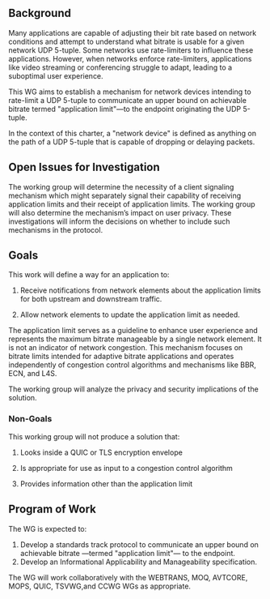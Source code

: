 ## Background

Many applications are capable of adjusting their bit rate based on
network conditions and attempt to understand what bitrate is usable for
a given network UDP 5-tuple. Some networks use rate-limiters to
influence these applications. However, when networks enforce
rate-limiters, applications like video streaming or conferencing
struggle to adapt, leading to a suboptimal user experience.

This WG aims to establish a mechanism for network devices intending to
rate-limit a UDP 5-tuple to communicate an upper bound on achievable
bitrate termed "application limit"—to the endpoint originating the UDP
5-tuple. 

In the context of this charter, a "network device" is defined as anything on 
the path of a UDP 5-tuple that is capable of dropping or delaying packets.

## Open Issues for Investigation

The working group will determine the necessity of a client signaling mechanism
which might separately signal their capability of receiving application limits
and their receipt of application limits. The working group will also
determine the mechanism’s impact on user privacy. These investigations will
inform the decisions on whether to include such mechanisms in the protocol.

## Goals

This work will define a way for an application to:

1. Receive notifications from network elements about the application
limits for both upstream and downstream traffic.

2. Allow network elements to update the application limit as needed.

The application limit serves as a guideline to enhance user experience
and represents the maximum bitrate manageable by a single network
element. It is not an indicator of network congestion. This mechanism
focuses on bitrate limits intended for adaptive bitrate applications and
operates independently of congestion control algorithms and mechanisms
like BBR, ECN, and L4S.

The working group will analyze the privacy and security implications of
the solution.

### Non-Goals

This working group will not produce a solution that: 

1. Looks inside a QUIC or TLS encryption envelope

2. Is appropriate for use as input to a congestion control algorithm

3. Provides information other than the application limit 


## Program of Work

The WG is expected to:

1. Develop a standards track protocol to communicate an upper bound on
achievable bitrate —termed "application limit"— to the endpoint.
2. Develop an Informational Applicability and Manageability specification.

The WG will work collaboratively with the WEBTRANS, MOQ, AVTCORE, MOPS,
QUIC, TSVWG,and CCWG WGs as appropriate.

